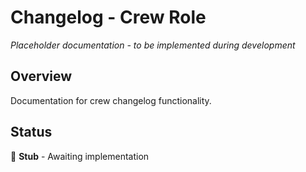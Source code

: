 # Changelog - Crew Role

*Placeholder documentation - to be implemented during development*

## Overview
Documentation for crew changelog functionality.

## Status
🔨 **Stub** - Awaiting implementation